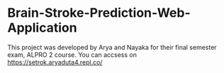 # Brain-Stroke-Prediction-Web-Application
This project was developed by Arya and Nayaka for their final semester exam, ALPRO 2 course.
You can accsess on https://setrok.aryaduta4.repl.co/
